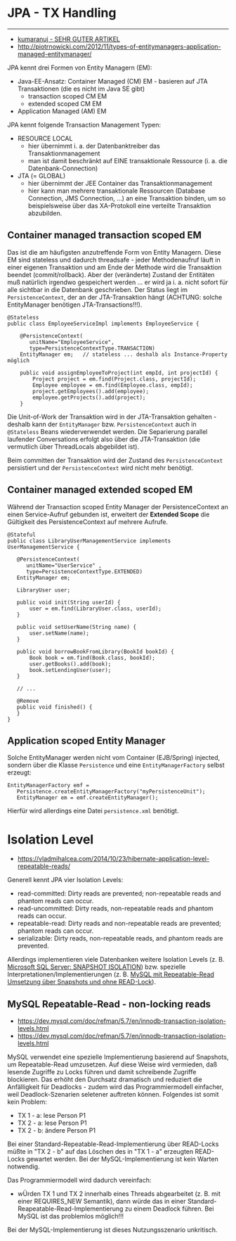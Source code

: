 # JPA - TX Handling

---

* [kumaranuj - SEHR GUTER ARTIKEL](http://www.kumaranuj.com/2013/06/jpa-2-entitymanagers-transactions-and.html)
* http://piotrnowicki.com/2012/11/types-of-entitymanagers-application-managed-entitymanager/

JPA kennt drei Formen von Entity Managern (EM):

* Java-EE-Ansatz: Container Managed (CM) EM - basieren auf JTA Transaktionen (die es nicht im Java SE gibt)
  * transaction scoped CM EM
  * extended scoped CM EM
* Application Managed (AM) EM

JPA kennt folgende Transaction Management Typen:

* RESOURCE LOCAL
  * hier übernimmt i. a. der Datenbanktreiber das Transaktionmanagement
  * man ist damit beschränkt auf EINE transaktionale Ressource (i. a. die Datenbank-Connection)
* JTA (= GLOBAL)
  * hier übernimmt der JEE Container das Transaktionmanagement
  * hier kann man mehrere transaktionale Ressourcen (Database Connection, JMS Connection, ...) an eine Transaktion binden, um so beispielsweise über das XA-Protokoll eine verteilte Transaktion abzubilden.

## Container managed transaction scoped EM
Das ist die am häufigsten anzutreffende Form von Entity Managern. Diese EM sind stateless und dadurch threadsafe - jeder Methodenaufruf läuft in einer eigenen Transaktion und am Ende der Methode wird die Transaktion beendet (commit/rollback). Aber der (veränderte) Zustand der Entitäten muß natürlich irgendwo gespeichert werden ... er wird ja i. a. nicht sofort für alle sichtbar in die Datenbank geschrieben. Der Status liegt im ``PersistenceContext``, der an der JTA-Transaktion hängt (ACHTUNG: solche EntityManager benötigen JTA-Transactions!!!).

```
@Stateless
public class EmployeeServiceImpl implements EmployeeService {

    @PersistenceContext(
       unitName="EmployeeService", 
       type=PersistenceContextType.TRANSACTION) 
    EntityManager em;   // stateless ... deshalb als Instance-Property möglich

    public void assignEmployeeToProject(int empId, int projectId) { 
        Project project = em.find(Project.class, projectId); 
        Employee employee = em.find(Employee.class, empId); 
        project.getEmployees().add(employee); 
        employee.getProjects().add(project);
    } 
```

Die Unit-of-Work der Transaktion wird in der JTA-Transaktion gehalten - deshalb kann der `EntityManager` bzw. `PersistenceContext` auch in ``@Stateless`` Beans wiederverwendet werden. Die Separierung parallel laufender Conversations erfolgt also über die JTA-Transaktion (die vermutlich über ThreadLocals abgebildet ist).

Beim committen der Transaktion wird der Zustand des ``PersistenceContext`` persistiert und der ``PersistenceContext`` wird nicht mehr benötigt.
 
## Container managed extended scoped EM
Während der Transaction scoped Entity Manager der PersistenceContext an einen Service-Aufruf gebunden ist, erweitert der **Extended Scope** die Gültigkeit des PersistenceContext auf mehrere Aufrufe.
 
 ```
 @Stateful 
public class LibraryUserManagementService implements UserManagementService { 

    @PersistenceContext(
       unitName="UserService" , 
       type=PersistenceContextType.EXTENDED) 
    EntityManager em;

    LibraryUser user; 

    public void init(String userId) { 
        user = em.find(LibraryUser.class, userId); 
    } 

    public void setUserName(String name) { 
        user.setName(name); 
    } 

    public void borrowBookFromLibrary(BookId bookId) { 
        Book book = em.find(Book.class, bookId); 
        user.getBooks().add(book); 
        book.setLendingUser(user); 
    } 

    // ... 

    @Remove 
    public void finished() { 
    } 
}
```

## Application scoped Entity Manager
Solche EntityManager werden nicht vom Container (EJB/Spring) injected, sondern über die Klasse ``Persistence`` und eine ``EntityManagerFactory`` selbst erzeugt:

```
EntityManagerFactory emf = 
   Persistence.createEntityManagerFactory("myPersistenceUnit"); 
   EntityManager em = emf.createEntityManager(); 
```

Hierfür wird allerdings eine Datei ``persistence.xml`` benötigt.

# Isolation Level
* https://vladmihalcea.com/2014/10/23/hibernate-application-level-repeatable-reads/

Generell kennt JPA vier Isolation Levels:

* read-committed: Dirty reads are prevented; non-repeatable reads and phantom reads can occur.
* read-uncommitted: Dirty reads, non-repeatable reads and phantom reads can occur.
* repeatable-read: Dirty reads and non-repeatable reads are prevented; phantom reads can occur.
* serializable: Dirty reads, non-repeatable reads, and phantom reads are prevented.

Allerdings implementieren viele Datenbanken weitere Isolation Levels (z. B. [Microsoft SQL Server: SNAPSHOT ISOLATION](http://www.databasejournal.com/features/mssql/snapshot-isolation-level-in-sql-server-what-why-and-how-part-1.html)) bzw. spezielle Interpretationen/Implementierungen (z. B. [MySQL mit Repeatable-Read Umsetzung über Snapshots und ohne READ-Lock](https://dev.mysql.com/doc/refman/5.7/en/innodb-transaction-isolation-levels.html)).

## MySQL Repeatable-Read - non-locking reads
* https://dev.mysql.com/doc/refman/5.7/en/innodb-transaction-isolation-levels.html
* https://dev.mysql.com/doc/refman/5.7/en/innodb-transaction-isolation-levels.html

MySQL verwendet eine spezielle Implementierung basierend auf Snapshots, um Repeatable-Read umzusetzen. Auf diese Weise wird vermieden, daß lesende Zugriffe zu Locks führen und damit schreibende Zugriffe blockieren. Das erhöht den Durchsatz dramatisch und reduziert die Anfälligkeit für Deadlocks - zudem wird das Programmiermodell einfacher, weil Deadlock-Szenarien seletener auftreten können. Folgendes ist somit kein Problem:

* TX 1 - a: lese Person P1
* TX 2 - a: lese Person P1
* TX 2 - b: ändere Person P1

Bei einer Standard-Repeatable-Read-Implementierung über READ-Locks müßte in "TX 2 - b" auf das Löschen des in "TX 1 - a" erzeugten READ-Locks gewartet werden. Bei der MySQL-Implementierung ist kein Warten notwendig.

Das Programmiermodell wird dadurch vereinfach:

* wÜrden TX 1 und TX 2 innerhalb eines Threads abgearbeitet (z. B. mit einer REQUIRES_NEW Semantik), dann würde das in einer Standard-Reapeatable-Read-Implementierung zu einem Deadlock führen. Bei MySQL ist das problemlos möglich!!!

Bei der MySQL-Implementierung ist dieses Nutzungsszenario unkritisch.